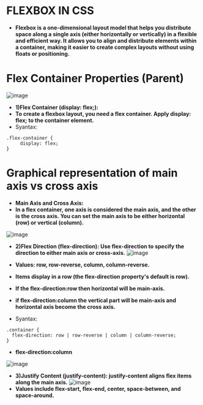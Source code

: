 # FLEXBOX IN CSS
- **Flexbox is a one-dimensional layout model that helps you distribute space along a single axis (either horizontally or vertically) in a flexible and efficient way. It allows you to align and distribute elements within a container, making it easier to create complex layouts without using floats or positioning.**
# Flex Container Properties (Parent) 
![image](https://github.com/user-attachments/assets/b2ccb40a-d802-4396-9c98-86968708f233)

- **1)Flex Container (display: flex;):**
- **To create a flexbox layout, you need a flex container. Apply display: flex; to the container element.**
- Syantax:
```
.flex-container {
     display: flex;
}
```
# Graphical representation of main axis vs cross axis
- **Main Axis and Cross Axis:**
- **In a flex container, one axis is considered the main axis, and the other is the cross axis. You can set the main axis to be either horizontal (row) or vertical (column).**

![image](https://github.com/user-attachments/assets/14ca2d2f-90fc-4e0a-b955-8c8cf8fc1708)

- **2)Flex Direction (flex-direction): Use flex-direction to specify the direction to either main axis or cross-axis.**
![image](https://github.com/user-attachments/assets/6f10ec3b-c695-4ac9-a376-b5e717b80994)

- **Values: row, row-reverse, column, column-reverse.**
- **Items display in a row (the flex-direction property's default is row).**
- **If the flex-direction:row then horizontal will be main-axis.** 
- **if flex-direction:column the vertical part will be main-axis and horizontal axis become the cross axis.**
- Syantax:
```
.container {
  flex-direction: row | row-reverse | column | column-reverse;
}
```
- **flex-direction:column**

![image](https://github.com/user-attachments/assets/d4697a3c-70ab-4cf6-8134-7a8a681213bc)
- **3)Justify Content (justify-content): justify-content aligns flex items along the main axis.**
![image](https://github.com/user-attachments/assets/35b7c9d2-4eae-4ad3-8b34-63f2a3d4d406)
- **Values include flex-start, flex-end, center, space-between, and space-around.**
